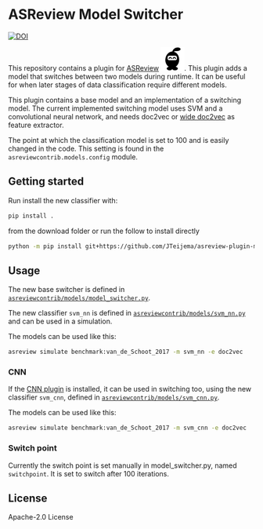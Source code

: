 # ASReview Model Switcher

[![DOI](https://zenodo.org/badge/DOI/10.5281/zenodo.5084863.svg)](https://doi.org/10.5281/zenodo.5084863)

This repository contains a plugin for [ASReview](https://github.com/asreview) ![logo](https://raw.githubusercontent.com/asreview/asreview-artwork/e2e6e5ea58a22077b116b9c3d2a15bc3fea585c7/SVGicons/IconELAS/ELASeyes24px24px.svg "ASReview"). This plugin adds a model that switches between two models during runtime. It can be useful for when later stages of data classification require different models.

This plugin contains a base model and an implementation of a switching model. The current implemented switching model uses SVM and a convolutional neural network, and needs doc2vec or [wide doc2vec](https://github.com/JTeijema/asreview-plugin-wide-doc2vec/) as feature extractor. 

The point at which the classification model is set to 100 and is easily changed in the code. This setting is found in the `asreviewcontrib.models.config` module.


## Getting started

Run install the new classifier with:

```bash
pip install .
```
from the download folder or run the follow to install directly

```bash
python -m pip install git+https://github.com/JTeijema/asreview-plugin-model-switcher.git
```


## Usage

The new base switcher is defined in
[`asreviewcontrib/models/model_switcher.py`](asreviewcontrib/models/model_switcher.py).

The new classifier `svm_nn` is defined in
[`asreviewcontrib/models/svm_nn.py`](asreviewcontrib/models/svm_nn.py) 
and can be used in a simulation.

The models can be used like this:
```bash
asreview simulate benchmark:van_de_Schoot_2017 -m svm_nn -e doc2vec
```

### CNN
If the [CNN plugin](https://github.com/JTeijema/asreview-plugin-model-cnn-17-layer) is installed, it can be used in switching too, using the new classifier `svm_cnn`, defined in
[`asreviewcontrib/models/svm_cnn.py`](asreviewcontrib/models/svm_cnn.py).

The models can be used like this:
```bash
asreview simulate benchmark:van_de_Schoot_2017 -m svm_cnn -e doc2vec
```

### Switch point
Currently the switch point is set manually in model_switcher.py, named ``switchpoint``. It is set to switch after 100 iterations.

## License
Apache-2.0 License 
